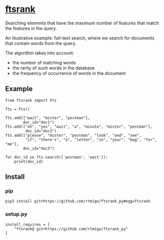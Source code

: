 # [ftsrank](https://github.com/rtmigo/ftsrank_py)

Searching elements that have the maximum number of features that match the 
features in the query.

An illustrative example: full-text search, where we search for documents that 
contain words from the query.

The algorithm takes into account:
- the number of matching words
- the rarity of such words in the database
- the frequency of occurrence of words in the document

## Example

```python3
from ftsrank import Fts

fts = Fts()

fts.add(["wait", "mister", "postman"], 
        doc_id="doc1")
fts.add(["oh", "yes", "wait", "a", "minute", "mister", "postman"], 
         doc_id="doc2")
fts.add(["please", "mister", "postman", "look", "and", "see",
         "if", "there's", "a", "letter", "in", "your", "bag", "for", "me"],
        doc_id="doc3")

for doc_id in fts.search(['postman', 'wait']):
    print(doc_id)
```

## Install

### pip

```bash
pip3 install git+https://github.com/rtmigo/ftsrank_py#egg=ftsrank
```

### setup.py

```python3
install_requires = [
    "ftsrank@ git+https://github.com/rtmigo/ftsrank_py"
]
```